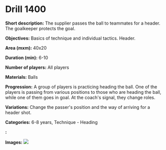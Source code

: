 # Drill 1400

**Short description:**
The supplier passes the ball to teammates for a header. The goalkeeper protects the goal.

**Objectives:**
Basics of technique and individual tactics. Header.

**Area (mxm):**
40x20

**Duration (min):**
6-10

**Number of players:**
All players

**Materials:**
Balls

**Progression:**
A group of players is practicing heading the ball. One of the players is passing from various positions to those who are heading the ball, while one of them goes in goal. At the coach's signal, they change roles.

**Variations:**
Change the passer's position and the way of arriving for a header shot.

**Categories:**
6-8 years, Technique - Heading

**:**


**Images:**
![](https://www.coachingfutsal.com/\images\5c929c66-952d-40b4-8974-31ff4f144e73_204.png)

